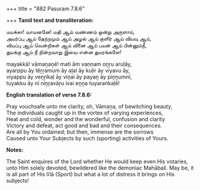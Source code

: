 +++
title = "882 Pasuram 7.8.6"

+++
**Tamil text and transliteration:**

மயக்கா! வாமனனே! மதி ஆம் வண்ணம் ஒன்று அருளாய்,  
அயர்ப்பு ஆய் தேற்றமும் ஆய் அழல் ஆய் குளிர் ஆய் வியவு ஆய்,  
வியப்பு ஆய் வென்றிகள் ஆய் வினை ஆய் பயன் ஆய் பின்னும்நீ,  
துயக்கு ஆய் நீ நின்றவாறு இவை என்ன துயரங்களே!

mayakkā! vāmaṉaṉē! mati ām vaṇṇam oṉṟu aruḷāy,  
ayarppu āy tēṟṟamum āy aḻal āy kuḷir āy viyavu āy,  
viyappu āy veṉṟikaḷ āy viṉai āy payaṉ āy piṉṉumnī,  
tuyakku āy nī niṉṟavāṟu ivai eṉṉa tuyaraṅkaḷē!

**English translation of verse 7.8.6:**

Pray vouchsafe unto me clarity, oh, Vāmaṉa, of bewitching beauty,  
The individuals caught up in the vortex of varying experiences,  
Heat and cold, wonder and the wonderful, confusion and clarity  
Victory and defeat, act good and bad and their consequences.  
Are all by You ordained; but then, immense are the sorrows  
Caused unto Your Subjects by such (sporting) activities of Yours.

**Notes:**

The Saint enquires of the Lord whether He would keep even His votaries, unto Him solely devoted, bewildered like the demoniac Mahābali. May be, it is all part of His līlā (Sport) but what a lot of distress it brings on His subjects!



